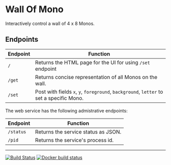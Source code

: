 # Wall Of Mono

Interactively control a wall of 4 x 8 Monos.

## Endpoints

| Endpoint  | Function |
| --------- | -------- |
| `/`       | Returns the HTML page for the UI for using `/set` endpoint |
| `/get`    | Returns concise representation of all Monos on the wall. |
| `/set`    | Post with fields `x`, `y`, `foreground`, `background`, `letter` to set a specific Mono.  |

The web service has the following admistrative endpoints:

| Endpoint  | Function |
| --------- | -------- |
| `/status` | Returns the service status as JSON. |
| `/pid`    | Returns the service's process id.   |

----

[![Build Status](https://travis-ci.org/getopenmono/wall-of-mono.svg?branch=master)](https://travis-ci.org/getopenmono/wall-of-mono)
[![Docker build status](https://img.shields.io/docker/build/monolit/wall-of-mono.svg)](https://hub.docker.com/r/monolit/wall-of-mono/)
